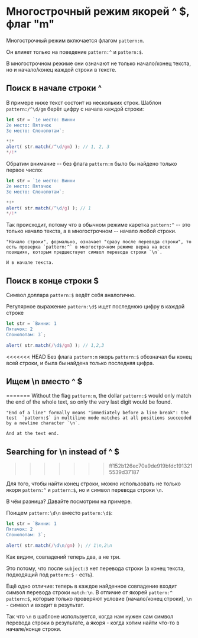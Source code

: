 # Многострочный режим якорей ^ $, флаг "m"

Многострочный режим включается флагом `pattern:m`.

Он влияет только на поведение `pattern:^` и `pattern:$`.

В многострочном режиме они означают не только начало/конец текста, но и начало/конец каждой строки в тексте.

## Поиск в начале строки ^

В примере ниже текст состоит из нескольких строк. Шаблон `pattern:/^\d/gm` берёт цифру с начала каждой строки:

```js run
let str = `1е место: Винни
2е место: Пятачок
3е место: Слонопотам`;

*!*
alert( str.match(/^\d/gm) ); // 1, 2, 3
*/!*
```

Обратим внимание -- без флага  `pattern:m` было бы найдено только первое число:

```js run
let str = `1е место: Винни
2е место: Пятачок
3е место: Слонопотам`;

*!*
alert( str.match(/^\d/g) ); // 1
*/!*
```

Так происходит, потому что в обычном режиме каретка `pattern:^` -- это только начало текста, а в многострочном -- начало любой строки.

```smart
"Начало строки", формально, означает "сразу после перевода строки", то есть проверка `pattern:^` в многострочном режиме верна на всех позициях, которым предшествует символ перевода строки `\n`.

И в начале текста.
```

## Поиск в конце строки $

Символ доллара `pattern:$` ведёт себя аналогично.

Регулярное выражение `pattern:\d$` ищет последнюю цифру в каждой строке

```js run
let str = `Винни: 1
Пятачок: 2
Слонопотам: 3`;

alert( str.match(/\d$/gm) ); // 1,2,3
```

<<<<<<< HEAD
Без флага `pattern:m` якорь `pattern:$` обозначал бы конец всей строки, и была бы найдена только последняя цифра.

## Ищем \n вместо ^ $
=======
Without the flag `pattern:m`, the dollar `pattern:$` would only match the end of the whole text, so only the very last digit would be found.

```smart
"End of a line" formally means "immediately before a line break": the test  `pattern:$` in multiline mode matches at all positions succeeded by a newline character `\n`.

And at the text end.
```

## Searching for \n instead of ^ $
>>>>>>> ff152b126ec70a9de919bfdc1913215539d37187

Для того, чтобы найти конец строки, можно использовать не только якоря `pattern:^` и `pattern:$`, но и символ перевода строки `\n`.

В чём разница? Давайте посмотрим на примере.

Поищем `pattern:\d\n` вместо `pattern:\d$`:

```js run
let str = `Винни: 1
Пятачок: 2
Слонопотам: 3`;

alert( str.match(/\d\n/gm) ); // 1\n,2\n
```

Как видим, совпадений теперь два, а не три.

Это потому, что после `subject:3` нет перевода строки (а конец текста, подходящий под `pattern:$` - есть).

Ещё одно отличие: теперь в каждое найденное совпадение входит символ перевода строки `match:\n`. В отличие от якорей `pattern:^` `pattern:$`, которые только проверяют условие (начало/конец строки), `\n` - символ и входит в результат.

Так что `\n` в шаблоне используется, когда нам нужен сам символ перевода строки в результате, а якоря - когда хотим найти что-то в начале/конце строки.
